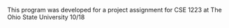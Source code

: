 This program was developed for a project assignment for CSE 1223 at The Ohio State University
10/18
